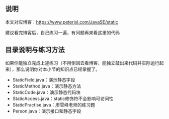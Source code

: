 ## 说明

本文对应博客：https://www.peterjxl.com/JavaSE/static

建议看完博客后，自己练习一遍，有问题再来看这里的代码

## 目录说明与练习方法

如果你能独立完成上述练习（不用倒回去看博客、能独立敲出来代码并实际运行起来），那么说明你对本小节的知识点已经掌握了。

* StaticField.java：演示静态字段
* StaticMethod.java：演示静态方法
* StaticCode.java：演示静态代码块
* StaticAccess.java：static修饰符不会影响可访问性
* StaticPractise.java：廖雪峰老师的练习题
* Person.java：演示接口和静态字段

​	







